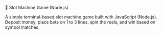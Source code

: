 🎰 Slot Machine Game (Node.js)

A simple terminal-based slot machine game built with JavaScript (Node.js). Deposit money, place bets on 1 to 3 lines, spin the reels, and win based on symbol matches.

